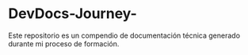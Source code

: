 # DevDocs-Journey-
Este repositorio es un compendio de documentación técnica generado durante mi proceso de formación.
